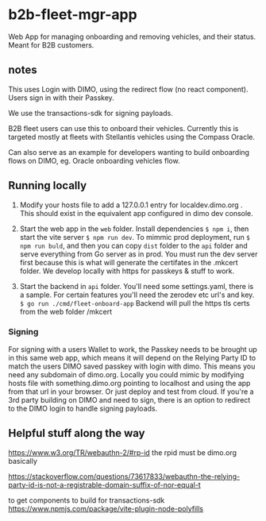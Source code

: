 # b2b-fleet-mgr-app
Web App for managing onboarding and removing vehicles, and their status. Meant for B2B customers.

## notes
This uses Login with DIMO, using the redirect flow (no react component). Users sign in with their Passkey.

We use the transactions-sdk for signing payloads. 

B2B fleet users can use this to onboard their vehicles. Currently this is targeted mostly at fleets with Stellantis vehicles using the Compass Oracle.

Can also serve as an example for developers wanting to build onboarding flows on DIMO, eg. Oracle onboarding vehicles flow. 

## Running locally

1. Modify your hosts file to add a 127.0.0.1 entry for localdev.dimo.org . This should exist in the equivalent app configured in dimo dev console. 

2. Start the web app in the `web` folder. Install dependencies `$ npm i`, then start the vite server `$ npm run dev`.
   To mimmic prod deployment, run `$ npm run buld`, and then you can copy `dist` folder to the `api` folder and serve everything from Go server as in prod.
   You must run the dev server first because this is what will generate the certifates in the .mkcert folder. We develop locally with https for passkeys & stuff to work.

3. Start the backend in `api` folder. You'll need some settings.yaml, there is a sample. 
   For certain features you'll need the zerodev etc url's and key. `$ go run ./cmd/fleet-onboard-app`
   Backend will pull the https tls certs from the web folder /mkcert



### Signing
For signing with a users Wallet to work, the Passkey needs to be brought up in this same web app, which means it will depend on the Relying Party ID to match the users
DIMO saved passkey with login with dimo. This means you need any subdomain of dimo.org. Locally you could mimic by modifying hosts file with 
something.dimo.org pointing to localhost and using the app from that url in your browser. Or just deploy and test from cloud. 
If you're a 3rd party building on DIMO and need to sign, there is an option to redirect to the DIMO login to handle signing payloads. 


## Helpful stuff along the way
https://www.w3.org/TR/webauthn-2/#rp-id
the rpid must be dimo.org basically

https://stackoverflow.com/questions/73617833/webauthn-the-relying-party-id-is-not-a-registrable-domain-suffix-of-nor-equal-t

to get components to build for transactions-sdk
https://www.npmjs.com/package/vite-plugin-node-polyfills





